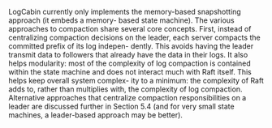 LogCabin currently only implements the memory-based snapshotting approach (it embeds a memory- based state machine).
The various approaches to compaction share several core concepts. First, instead of centralizing compaction decisions on the leader, each server compacts the committed prefix of its log indepen- dently. This avoids having the leader transmit data to followers that already have the data in their logs. It also helps modularity: most of the complexity of log compaction is contained within the state machine and does not interact much with Raft itself. This helps keep overall system complex- ity to a minimum: the complexity of Raft adds to, rather than multiplies with, the complexity of log compaction. Alternative approaches that centralize compaction responsibilities on a leader are discussed further in Section 5.4 (and for very small state machines, a leader-based approach may be better).
